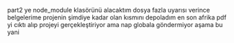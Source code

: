 part2 ye node_module klasörünü alacaktım dosya fazla uyarısı verince belgelerime projenin şimdiye kadar olan kısmını depoladım 
en son afrika pdf yi cıktı alıp projeyi gerçekleştiriyor ama nap globala göndermiyor aşama bu yani
